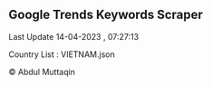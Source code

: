 

## Google Trends Keywords Scraper 
 
Last Update 14-04-2023 , 07:27:13

Country List :
VIETNAM.json



© Abdul Muttaqin 
